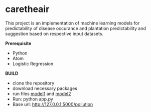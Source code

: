 # caretheair
This project is an implementation of machine learning models for predictability of disease occurance and plantation predictability and suggestion based on respective input datasets. 

**Prerequisite** 
- Python
- Atom
- Logistic Regression

**BUILD**
- clone the repository
- download necessary packages
- run files [model1](https://github.com/robinch93/caretheair/blob/master/MachineModels/model1.py) and [model2](https://github.com/robinch93/caretheair/blob/master/MachineModels/model2.py)
- Run: python app.py
- Base url: http://127.0.0.1:5000/pollution 

